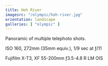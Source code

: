 ```yaml
---
title: Hoh River
imagesrc: "/olympic/hoh-river.jpg"
orientation: landscape
galleries: [ "olympic" ]
---
```


Panoramic of multiple telephoto shots.

ISO 160, 272mm (35mm equiv.), 1/9 sec at ƒ/11

Fujifilm X-T3, XF 55-200mm ƒ3.5-4.8 R LM OIS
